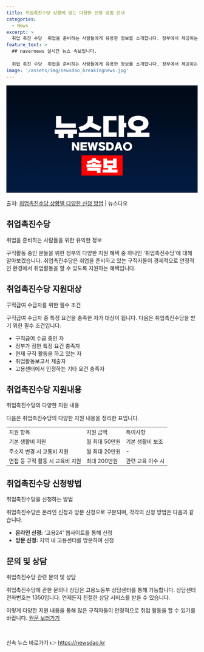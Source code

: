 ```yaml
---
title: 취업촉진수당 상황에 맞는 다양한 신청 방법 안내
categories:
  - News
excerpt: >
  취업 촉진 수당  취업을 준비하는 사람들에게 유용한 정보를 소개합니다. 정부에서 제공하는 다양한 지원 혜택 …
feature_text: >
  ## navernews 실시간 뉴스 속보입니다.

  취업 촉진 수당  취업을 준비하는 사람들에게 유용한 정보를 소개합니다. 정부에서 제공하는 다양한 지원 혜택 …
image: '/assets/img/newsdao_breakingnews.jpg'
---
```


![뉴스다오 속보](/assets/img/newsdao_breakingnews.jpg)

<p>출처: <a href="https://newsdao.kr/4715" rel="dofollow">취업촉진수당 상황별 다양한 신청 방법</a> | 뉴스다오</p>

<h2 data-ke-size="size26">취업촉진수당</h2>
<p data-ke-size="size16">취업을 준비하는 사람들을 위한 유익한 정보</p>

구직활동 중인 분들을 위한 정부의 다양한 지원 혜택 중 하나인 '취업촉진수당'에 대해 알아보겠습니다. 취업촉진수당은 취업을 준비하고 있는 구직자들이 경제적으로 안정적인 환경에서 취업활동을 할 수 있도록 지원하는 혜택입니다.

<h2 data-ke-size="size24">취업촉진수당 지원대상</h2>
<p data-ke-size="size16">구직급여 수급자를 위한 필수 조건</p>
구직급여 수급자 중 특정 요건을 충족한 자가 대상이 됩니다. 다음은 취업촉진수당을 받기 위한 필수 조건입니다.
<ul>
    <li>구직급여 수급 중인 자</li>
    <li>정부가 정한 특정 요건 충족자</li>
    <li>현재 구직 활동을 하고 있는 자</li>
    <li>취업활동보고서 제출자</li>
    <li>고용센터에서 인정하는 기타 요건 충족자</li>
</ul>

<h2 data-ke-size="size24">취업촉진수당 지원내용</h2>
<p data-ke-size="size16">취업촉진수당의 다양한 지원 내용</p>
다음은 취업촉진수당의 다양한 지원 내용을 정리한 표입니다.

<table>
    <tr>
        <td>지원 항목</td>
        <td>지원 금액</td>
        <td>특이사항</td>
    </tr>
    <tr>
        <td>기본 생활비 지원</td>
        <td>월 최대 50만원</td>
        <td>기본 생활비 보조</td>
    </tr>
    <tr>
        <td>주소지 변경 시 교통비 지원</td>
        <td>월 최대 20만원</td>
        <td>-</td>
    </tr>
    <tr>
        <td>면접 등 구직 활동 시 교육비 지원</td>
        <td>최대 200만원</td>
        <td>관련 교육 이수 시</td>
    </tr>
</table>

<h2 data-ke-size="size24">취업촉진수당 신청방법</h2>
<p data-ke-size="size16">취업촉진수당을 신청하는 방법</p>
취업촉진수당은 온라인 신청과 방문 신청으로 구분되며, 각각의 신청 방법은 다음과 같습니다.
<ul>
    <li><b>온라인 신청:</b> '고용24' 웹사이트를 통해 신청</li>
    <li><b>방문 신청:</b> 지역 내 고용센터를 방문하여 신청</li>
</ul>

<h2 data-ke-size="size24">문의 및 상담</h2>
<p data-ke-size="size16">취업촉진수당 관련 문의 및 상담</p>
취업촉진수당에 관한 문의나 상담은 고용노동부 상담센터를 통해 가능합니다. 상담센터 전화번호는 1350입니다. 언제든지 친절한 상담 서비스를 받을 수 있습니다.

이렇게 다양한 지원 내용을 통해 많은 구직자들이 안정적으로 취업 활동을 할 수 있기를 바랍니다. <a href="https://newsdao.kr/4715">원문 보러가기</a>
<p data-ke-size="size16">&nbsp;</p> 

신속 뉴스 바로가기 👉 <a href="https://newsdao.kr" rel="dofollow">https://newsdao.kr</a>


